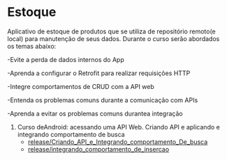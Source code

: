 # Estoque

Aplicativo de estoque de produtos que se utiliza de repositório remoto(e local) para manutenção de seus dados. Durante o curso serão abordados os temas abaixo:

-Evite a perda de dados internos do App

-Aprenda a configurar o Retrofit para realizar requisições HTTP

-Integre comportamentos de CRUD com a API web

-Entenda os problemas comuns durante a comunicação com APIs

-Aprenda a evitar os problemas comuns durantea integração

1. Curso deAndroid: acessando uma API Web. Criando API e aplicando e integrando comportamento de busca
     - [release/Criando_API_e_Integrando_comportamento_De_busca](https://github.com/phtrebil/Estoque/tree/release/Criando_API_e_Integrando_comportamento_De_busca)
     - [release/integrando_comportamento_de_insercao](https://github.com/phtrebil/Estoque/tree/release/integrando_comportamento_de_insercao)
